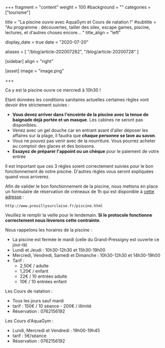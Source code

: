 +++
fragment = "content"
weight = 100
#background = ""
categories = ["tourisme"]

title = "La piscine ouvre avec AquaGym et Cours de natation !"
#subtitle = "Au programme : découvertes, tailler des silex, escape games, piscine, lectures, et d'autres choses encore... "
title_align = "left"

display_date = true
date = "2020-07-20"

aliases = [
    "/blog/article-202007282",
    "/blog/article-20200728"
]

    
[sidebar]
  align = "right"

[asset]
  image = "image.png"
  
+++

Ca y est la piscine ouvre ce mercredi à 10h30 !

Etant données les conditions sanitaires actuelles certaines règles vont devoir être strictement suivies :

* **Vous devez arriver dans l'enceinte de la piscine avec la tenue de baignade dejà portée et un masque**. Les cabines ne seront pas disponibles.
* Venez avec un gel douche car en entrant avant d'aller déposer les affaires sur la plage, il faudra que **chaque personne se lave au savon**.  
* Vous ne pouvez pas venir avec de la nourriture. Vous pourrez acheter au comptoir des glaces et des boissons.
* **Essayez de préparer l'appoint ou un chèque** pour le paiement de votre entrée

Il est important que ces 3 règles soient correctement suivies pour le bon fonctionnement de notre piscine. D'autres règles vous seront expliquées quand vous arriverez.

Afin de valider le bon fonctionnement de la piscine, nous mettons en place un formulaire de réservation de créneaux de 1h qui est disponible à [cette adresse](http://www.preuillysurclaise.fr/piscine.html) :

    http://www.preuillysurclaise.fr/piscine.html
    
Veuillez le remplir la veille pour le lendemain. **Si le protocole fonctionne correctement nous lèverons cette contrainte**.

Nous rappelons les horaires de la piscine :

* La piscine est fermée le mardi (celle du Grand-Pressigny est ouverte ce jour-là)
* Lundi et Jeudi : 10h30-12h30 et 15h30-19h00
* Mercredi, Vendredi, Samedi et Dimanche : 10h30-12h30 et 14h30-19h00
* Tarif :
    * 2,50€ / adulte
    * 1,20€ / enfant
    * 22€ / 10 entrées adulte
    * 10€ / 10 entrées enfant

Les Cours de natation :

* Tous les jours sauf mardi
* tarif : 150€ / 10 séance - 200€ / illimité
* Réservation : 0762156192

Les Cours d'AquaGym :

* Lundi, Mercredi et Vendredi : 19h00-19h45
* tarif : 5€/séance
* Réservation : 0762156192


